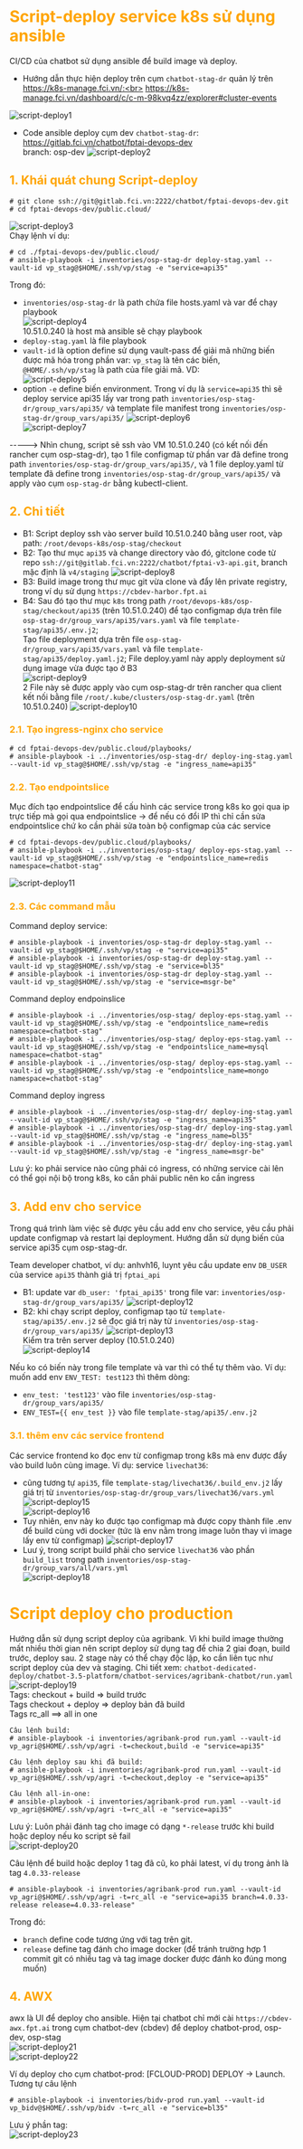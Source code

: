 <h1 style="color:orange">Script-deploy service k8s sử dụng ansible</h1>
CI/CD của chatbot sử dụng ansible để build image và deploy.

- Hướng dẫn thực hiện deploy trên cụm `chatbot-stag-dr` quản lý trên https://k8s-manage.fci.vn/:<br>
https://k8s-manage.fci.vn/dashboard/c/c-m-98kvq4zz/explorer#cluster-events<br>

![script-deploy1](../img/script-deploy1.png)<br>
- Code ansible deploy cụm dev `chatbot-stag-dr`: https://gitlab.fci.vn/chatbot/fptai-devops-dev<br>
branch: osp-dev
![script-deploy2](../img/script-deploy2.png)<br>
<h2 style="color:orange">1. Khái quát chung Script-deploy</h2>

```
# git clone ssh://git@gitlab.fci.vn:2222/chatbot/fptai-devops-dev.git
# cd fptai-devops-dev/public.cloud/
```
![script-deploy3](../img/script-deploy3.png)<br>
Chạy lệnh ví dụ: <br>

```
# cd ./fptai-devops-dev/public.cloud/
# ansible-playbook -i inventories/osp-stag-dr deploy-stag.yaml --vault-id vp_stag@$HOME/.ssh/vp/stag -e "service=api35"
```
Trong đó:
- `inventories/osp-stag-dr` là path chứa file hosts.yaml và var để chạy playbook<br>
![script-deploy4](../img/script-deploy4.png)<br>
10.51.0.240 là host mà ansible sẽ chạy playbook
- `deploy-stag.yaml` là file playbook
- `vault-id` là option define sử dụng vault-pass để giải mã những biến được mã hóa trong phần var: `vp_stag` là tên các biến, `@HOME/.ssh/vp/stag` là path của file giải mã. VD:<br>
![script-deploy5](../img/script-deploy5.png)<br>
- option `-e` define biến environment. Trong ví dụ là `service=api35` thì sẽ deploy service api35 lấy var trong path `inventories/osp-stag-dr/group_vars/api35/` và template file manifest trong `inventories/osp-stag-dr/group_vars/api35/`
![script-deploy6](../img/script-deploy6.png)<br>
![script-deploy7](../img/script-deploy7.png)<br>

-----> Nhìn chung, script sẽ ssh vào VM 10.51.0.240 (có kết nối đến rancher cụm osp-stag-dr), tạo 1 file configmap từ phần var đã define trong path `inventories/osp-stag-dr/group_vars/api35/`, và 1 file deploy.yaml từ template đã define trong `inventories/osp-stag-dr/group_vars/api35/` và apply vào cụm `osp-stag-dr` bằng kubectl-client.
<h2 style="color:orange">2. Chi tiết</h2>

- B1: Script deploy ssh vào server build 10.51.0.240 bằng user root, vàp path: `/root/devops-k8s/osp-stag/checkout`
- B2: Tạo thư mục `api35` và change directory vào đó, gitclone code từ repo `ssh://git@gitlab.fci.vn:2222/chatbot/fptai-v3-api.git`, branch mặc định là `v4/staging`
![script-deploy8](../img/script-deploy8.png)<br>
- B3: Build image trong thư mục git vừa clone và đẩy lên private registry, trong ví dụ sử dụng `https://cbdev-harbor.fpt.ai`
- B4: Sau đó tạo thư mục `k8s` trong path `/root/devops-k8s/osp-stag/checkout/api35` (trên 10.51.0.240) để tạo configmap dựa trên file `osp-stag-dr/group_vars/api35/vars.yaml` và file `template-stag/api35/.env.j2`;<br>
Tạo file deployment dựa trên file `osp-stag-dr/group_vars/api35/vars.yaml` và file `template-stag/api35/deploy.yaml.j2`; File deploy.yaml này apply deployment sử dụng image vừa được tạo ở B3<br>
![script-deploy9](../img/script-deploy9.png)<br>
2 File này sẽ được apply vào cụm osp-stag-dr trên rancher qua client kết nối bằng file `/root/.kube/clusters/osp-stag-dr.yaml` (trên 10.51.0.240)
![script-deploy10](../img/script-deploy10.png)<br>
<h3 style="color:orange">2.1. Tạo ingress-nginx cho service</h3>

```
# cd fptai-devops-dev/public.cloud/playbooks/
# ansible-playbook -i ../inventories/osp-stag-dr/ deploy-ing-stag.yaml --vault-id vp_stag@$HOME/.ssh/vp/stag -e "ingress_name=api35"
```
<h3 style="color:orange">2.2. Tạo endpointslice</h3>
Mục đích tạo endpointslice để cấu hình các service trong k8s ko gọi qua ip trực tiếp mà gọi qua endpointslice -> để nếu có đổi IP thì chỉ cần sửa endpointslice chứ ko cần phải sửa toàn bộ configmap của các service

```
# cd fptai-devops-dev/public.cloud/playbooks/
# ansible-playbook -i ../inventories/osp-stag/ deploy-eps-stag.yaml --vault-id vp_stag@$HOME/.ssh/vp/stag -e "endpointslice_name=redis namespace=chatbot-stag"
```
![script-deploy11](../img/script-deploy11.png)<br>
<h3 style="color:orange">2.3. Các command mẫu</h3>

Command deploy service:
```
# ansible-playbook -i inventories/osp-stag-dr deploy-stag.yaml --vault-id vp_stag@$HOME/.ssh/vp/stag -e "service=api35"
# ansible-playbook -i inventories/osp-stag-dr deploy-stag.yaml --vault-id vp_stag@$HOME/.ssh/vp/stag -e "service=bl35"
# ansible-playbook -i inventories/osp-stag-dr deploy-stag.yaml --vault-id vp_stag@$HOME/.ssh/vp/stag -e "service=msgr-be"
```

Command deploy endpoinslice
```
# ansible-playbook -i ../inventories/osp-stag/ deploy-eps-stag.yaml --vault-id vp_stag@$HOME/.ssh/vp/stag -e "endpointslice_name=redis namespace=chatbot-stag"
# ansible-playbook -i ../inventories/osp-stag/ deploy-eps-stag.yaml --vault-id vp_stag@$HOME/.ssh/vp/stag -e "endpointslice_name=mysql namespace=chatbot-stag"
# ansible-playbook -i ../inventories/osp-stag/ deploy-eps-stag.yaml --vault-id vp_stag@$HOME/.ssh/vp/stag -e "endpointslice_name=mongo namespace=chatbot-stag"
```

Command deploy ingress
```
# ansible-playbook -i ../inventories/osp-stag-dr/ deploy-ing-stag.yaml --vault-id vp_stag@$HOME/.ssh/vp/stag -e "ingress_name=api35"
# ansible-playbook -i ../inventories/osp-stag-dr/ deploy-ing-stag.yaml --vault-id vp_stag@$HOME/.ssh/vp/stag -e "ingress_name=bl35"
# ansible-playbook -i ../inventories/osp-stag-dr/ deploy-ing-stag.yaml --vault-id vp_stag@$HOME/.ssh/vp/stag -e "ingress_name=msgr-be"
```
Lưu ý: ko phải service nào cũng phải có ingress, có những service cài lên có thể gọi nội bộ trong k8s, ko cần phải public nên ko cần ingress
<h2 style="color:orange">3. Add env cho service</h2>
Trong quá trình làm việc sẽ được yêu cầu add env cho service, yêu cầu phải update configmap và restart lại deployment. Hướng dẫn sử dụng biến của service api35 cụm osp-stag-dr.

Team developer chatbot, ví dụ: anhvh16, luynt yêu cầu update env `DB_USER` của service `api35` thành giá trị `fptai_api`
- B1: update var `db_user: 'fptai_api35'` trong file var: `inventories/osp-stag-dr/group_vars/api35/`
![script-deploy12](../img/script-deploy12.png)<br>
- B2: khi chạy script deploy, configmap tạo từ `template-stag/api35/.env.j2` sẽ đọc giá trị này từ `inventories/osp-stag-dr/group_vars/api35/`
![script-deploy13](../img/script-deploy13.png)<br>
Kiểm tra trên server deploy (10.51.0.240)<br>
![script-deploy14](../img/script-deploy14.png)<br>

Nếu ko có biến này trong file template và var thì có thể tự thêm vào. Ví dụ: muốn add env `ENV_TEST: test123` thì thêm dòng:
- `env_test: 'test123'` vào file `inventories/osp-stag-dr/group_vars/api35/`
- `ENV_TEST={{ env_test }}` vào file `template-stag/api35/.env.j2`
<h3 style="color:orange">3.1. thêm env các service frontend</h3>

Các service frontend ko đọc env từ configmap trong k8s mà env được đẩy vào build luôn cùng image. Ví dụ: service `livechat36`: 
- cũng tương tự `api35`, file `template-stag/livechat36/.build_env.j2` lấy giá trị từ `inventories/osp-stag-dr/group_vars/livechat36/vars.yml`
![script-deploy15](../img/script-deploy15.png)<br>
![script-deploy16](../img/script-deploy16.png)<br>
- Tuy nhiên, env này ko được tạo configmap mà được copy thành file .env để build cùng với docker (tức là env nằm trong image luôn thay vì image lấy env từ configmap)
![script-deploy17](../img/script-deploy17.png)<br>
- Luư ý, trong script build phải cho service `livechat36` vào phần `build_list` trong path `inventories/osp-stag-dr/group_vars/all/vars.yml`<br>
![script-deploy18](../img/script-deploy18.png)<br>
<h1 style="color:orange">Script deploy cho production</h1>

Hướng dẫn sử dụng script deploy của agribank. Vì khi build image thường mất nhiều thời gian nên script deploy sử dụng tag để chia 2 giai đoạn, build trước, deploy sau. 2 stage này có thể chạy độc lập, ko cần liên tục như script deploy của dev và staging. Chi tiết xem: `chatbot-dedicated-deploy/chatbot-3.5-platform/chatbot-services/agribank-chatbot/run.yaml`<br>
![script-deploy19](../img/script-deploy19.png)<br>
Tags: checkout + build => build trước<br>
Tags checkout + deploy => deploy bản đã build<br>
Tags rc_all ==> all in one<br>

```
Câu lệnh build:
# ansible-playbook -i inventories/agribank-prod run.yaml --vault-id vp_agri@$HOME/.ssh/vp/agri -t=checkout,build -e "service=api35"

Câu lệnh deploy sau khi đã build:
# ansible-playbook -i inventories/agribank-prod run.yaml --vault-id vp_agri@$HOME/.ssh/vp/agri -t=checkout,deploy -e "service=api35"

Câu lệnh all-in-one:
# ansible-playbook -i inventories/agribank-prod run.yaml --vault-id vp_agri@$HOME/.ssh/vp/agri -t=rc_all -e "service=api35"
```
Lưu ý: Luôn phải đánh tag cho image có dạng `*-release` trước khi build hoặc deploy nếu ko script sẽ fail<br>
![script-deploy20](../img/script-deploy20.png)<br>

Câu lệnh để build hoặc deploy 1 tag đã cũ, ko phải latest, ví dụ trong ảnh là tag `4.0.33-release`
```
# ansible-playbook -i inventories/agribank-prod run.yaml --vault-id vp_agri@$HOME/.ssh/vp/agri -t=rc_all -e "service=api35 branch=4.0.33-release release=4.0.33-release"
```
Trong đó: 
- `branch` define code tương ứng với tag trên git.
- `release` define tag đánh cho image docker (để tránh trường hợp 1 commit git có nhiều tag và tag image docker được đánh ko đúng mong muốn)
<h2 style="color:orange">4. AWX</h2>

awx là UI để deploy cho ansible. Hiện tại chatbot chỉ mới cài `https://cbdev-awx.fpt.ai` trong cụm chatbot-dev (cbdev) để deploy chatbot-prod, osp-dev, osp-stag<br>
![script-deploy21](../img/script-deploy21.png)<br>
![script-deploy22](../img/script-deploy22.png)<br>

Ví dụ deploy cho cụm chatbot-prod: [FCLOUD-PROD] DEPLOY -> Launch. Tương tự câu lệnh
```
# ansible-playbook -i inventories/bidv-prod run.yaml --vault-id vp_bidv@$HOME/.ssh/vp/bidv -t=rc_all -e "service=bl35"
```
Lưu ý phần tag:<br>
![script-deploy23](../img/script-deploy23.png)<br>

